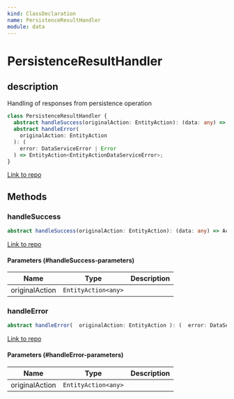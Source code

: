 ```yaml
---
kind: ClassDeclaration
name: PersistenceResultHandler
module: data
---
```


# PersistenceResultHandler

## description

Handling of responses from persistence operation

```ts
class PersistenceResultHandler {
  abstract handleSuccess(originalAction: EntityAction): (data: any) => Action;
  abstract handleError(
    originalAction: EntityAction
  ): (
    error: DataServiceError | Error
  ) => EntityAction<EntityActionDataServiceError>;
}
```

[Link to repo](https://github.com/ngrx/platform/blob/master/modules/data/src/dataservices/persistence-result-handler.service.ts#L16-L26)

## Methods

### handleSuccess

```ts
abstract handleSuccess(originalAction: EntityAction): (data: any) => Action;
```

[Link to repo](https://github.com/ngrx/platform/blob/master/modules/data/src/dataservices/persistence-result-handler.service.ts#L18-L18)

#### Parameters (#handleSuccess-parameters)

| Name           | Type                | Description |
| -------------- | ------------------- | ----------- |
| originalAction | `EntityAction<any>` |             |

### handleError

```ts
abstract handleError(  originalAction: EntityAction ): (  error: DataServiceError | Error ) => EntityAction<EntityActionDataServiceError>;
```

[Link to repo](https://github.com/ngrx/platform/blob/master/modules/data/src/dataservices/persistence-result-handler.service.ts#L21-L25)

#### Parameters (#handleError-parameters)

| Name           | Type                | Description |
| -------------- | ------------------- | ----------- |
| originalAction | `EntityAction<any>` |             |
